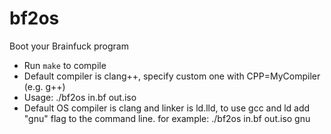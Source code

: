 # bf2os
Boot your Brainfuck program

* Run ```make``` to compile
* Default compiler is clang++, specify custom one with CPP=MyCompiler (e.g. g++)
* Usage: ./bf2os in.bf out.iso
* Default OS compiler is clang and linker is ld.lld, to use gcc and ld add "gnu" flag to the command line. for example: ./bf2os in.bf out.iso gnu